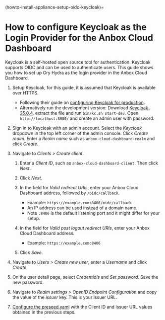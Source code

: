 (howto-install-appliance-setup-oidc-keycloak)=
# How to configure Keycloak as the Login Provider for the Anbox Cloud Dashboard

Keycloak is a self-hosted open source tool for authentication. Keycloak supports OIDC and can be used to authenticate users. This guide shows you how to set up Ory Hydra as the login provider in the Anbox Cloud Dashboard.

1. Setup Keycloak, for this guide, it is assumed that Keycloak is available over HTTPS.
   - Following their guide on [configuring Keycloak for production](https://www.keycloak.org/server/configuration-production).
   - Alternatively run the development version: Download [Keycloak-25.0.4](https://github.com/keycloak/keycloak/releases/download/25.0.4/keycloak-25.0.4.zip), extract the file and run `bin/kc.sh start-dev`. Open `http://localhost:8080/` and create an admin user with password.

1. Sign in to Keycloak with an admin account. Select the *Keycloak* dropdown in the top left corner of the admin console. Click *Create realm*. Enter a *Realm name* such as `anbox-cloud-dashboard-realm` and click *Create*.

1. Navigate to *Clients > Create client*.
   1. Enter a *Client ID*, such as `anbox-cloud-dashboard-client`. Then click *Next*.

   1. Click *Next*.

   1. In the field for *Valid redirect URIs*, enter your Anbox Cloud Dashboard address, followed by `/oidc/callback`.
      - Example: `https://example.com:8406/oidc/callback`
      - An IP address can be used instead of a domain name.
      - Note `:8406` is the default listening port and it might differ for your setup.

   1. In the field for *Valid post logout redirect URIs*, enter your Anbox Cloud Dashboard address.
      - Example: `https://example.com:8406`

   1. Click *Save*.

1. Navigate to *Users > Create new user*, enter a *Username* and click *Create*.

1. On the user detail page, select *Credentials* and *Set password*. Save the new password.

1. Navigate to *Realm settings > OpenID Endpoint Configuration* and copy the value of the *issuer* key. This is your Issuer URL.

1. [Configure the preseed.yaml](/howto/install-appliance/setup-oidc/configure-oidc.md) with the Client ID and Issuer URL values obtained in the previous steps. 